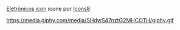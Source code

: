 <a target="_blank" href="https://icons8.com.br/icons/set/electronics">Eletrônicos icon</a> ícone por <a target="_blank" href="https://icons8.com.br">Icons8</a>

https://media.giphy.com/media/SHdwS47nztG2MHCOTH/giphy.gif